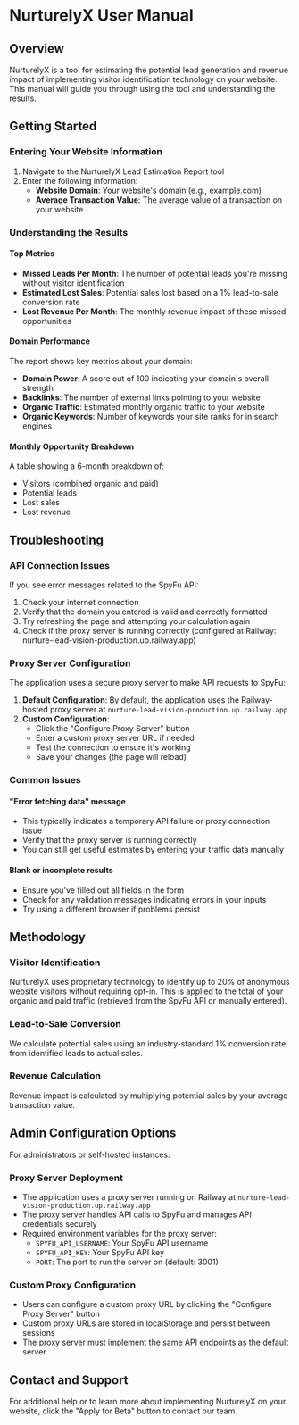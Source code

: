 
# NurturelyX User Manual

## Overview
NurturelyX is a tool for estimating the potential lead generation and revenue impact of implementing visitor identification technology on your website. This manual will guide you through using the tool and understanding the results.

## Getting Started

### Entering Your Website Information
1. Navigate to the NurturelyX Lead Estimation Report tool
2. Enter the following information:
   - **Website Domain**: Your website's domain (e.g., example.com)
   - **Average Transaction Value**: The average value of a transaction on your website

### Understanding the Results

#### Top Metrics
- **Missed Leads Per Month**: The number of potential leads you're missing without visitor identification
- **Estimated Lost Sales**: Potential sales lost based on a 1% lead-to-sale conversion rate
- **Lost Revenue Per Month**: The monthly revenue impact of these missed opportunities

#### Domain Performance
The report shows key metrics about your domain:
- **Domain Power**: A score out of 100 indicating your domain's overall strength
- **Backlinks**: The number of external links pointing to your website
- **Organic Traffic**: Estimated monthly organic traffic to your website
- **Organic Keywords**: Number of keywords your site ranks for in search engines

#### Monthly Opportunity Breakdown
A table showing a 6-month breakdown of:
- Visitors (combined organic and paid)
- Potential leads
- Lost sales
- Lost revenue

## Troubleshooting

### API Connection Issues
If you see error messages related to the SpyFu API:
1. Check your internet connection
2. Verify that the domain you entered is valid and correctly formatted
3. Try refreshing the page and attempting your calculation again
4. Check if the proxy server is running correctly (configured at Railway: nurture-lead-vision-production.up.railway.app)

### Proxy Server Configuration
The application uses a secure proxy server to make API requests to SpyFu:

1. **Default Configuration**: By default, the application uses the Railway-hosted proxy server at `nurture-lead-vision-production.up.railway.app`
2. **Custom Configuration**: 
   - Click the "Configure Proxy Server" button
   - Enter a custom proxy server URL if needed
   - Test the connection to ensure it's working
   - Save your changes (the page will reload)

### Common Issues

#### "Error fetching data" message
- This typically indicates a temporary API failure or proxy connection issue
- Verify that the proxy server is running correctly
- You can still get useful estimates by entering your traffic data manually

#### Blank or incomplete results
- Ensure you've filled out all fields in the form
- Check for any validation messages indicating errors in your inputs
- Try using a different browser if problems persist

## Methodology

### Visitor Identification
NurturelyX uses proprietary technology to identify up to 20% of anonymous website visitors without requiring opt-in. This is applied to the total of your organic and paid traffic (retrieved from the SpyFu API or manually entered).

### Lead-to-Sale Conversion
We calculate potential sales using an industry-standard 1% conversion rate from identified leads to actual sales.

### Revenue Calculation
Revenue impact is calculated by multiplying potential sales by your average transaction value.

## Admin Configuration Options

For administrators or self-hosted instances:

### Proxy Server Deployment
- The application uses a proxy server running on Railway at `nurture-lead-vision-production.up.railway.app`
- The proxy server handles API calls to SpyFu and manages API credentials securely
- Required environment variables for the proxy server:
  - `SPYFU_API_USERNAME`: Your SpyFu API username
  - `SPYFU_API_KEY`: Your SpyFu API key
  - `PORT`: The port to run the server on (default: 3001)

### Custom Proxy Configuration
- Users can configure a custom proxy URL by clicking the "Configure Proxy Server" button
- Custom proxy URLs are stored in localStorage and persist between sessions
- The proxy server must implement the same API endpoints as the default server

## Contact and Support
For additional help or to learn more about implementing NurturelyX on your website, click the "Apply for Beta" button to contact our team.
